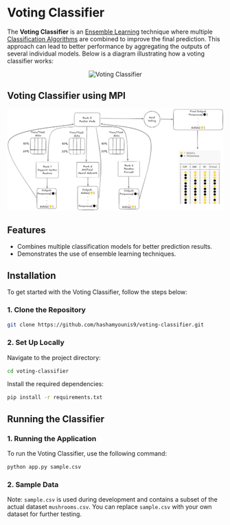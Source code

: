 
# Voting Classifier

The **Voting Classifier** is an [Ensemble Learning](https://en.wikipedia.org/wiki/Ensemble_learning) technique where multiple [Classification Algorithms](https://datascientest.com/en/classification-algorithms-definition-and-main-models) are combined to improve the final prediction. This approach can lead to better performance by aggregating the outputs of several individual models. Below is a diagram illustrating how a voting classifier works:

<p align="center">
  <img src="https://miro.medium.com/v2/resize:fit:640/format:webp/1*MX_lPIE0bcFrFytg2KAksg.png" alt="Voting Classifier" />
</p>

## Voting Classifier using MPI

<p align="center">
  <img src="architecture.jpeg" />
</p>

## Features
- Combines multiple classification models for better prediction results.
- Demonstrates the use of ensemble learning techniques.

## Installation

To get started with the Voting Classifier, follow the steps below:

### 1. Clone the Repository
```bash
git clone https://github.com/hashamyounis9/voting-classifier.git
```

### 2. Set Up Locally

Navigate to the project directory:
```bash
cd voting-classifier
```

Install the required dependencies:
```bash
pip install -r requirements.txt
```

## Running the Classifier

### 1. Running the Application
To run the Voting Classifier, use the following command:

```bash
python app.py sample.csv
```

### 2. Sample Data

Note: `sample.csv` is used during development and contains a subset of the actual dataset `mushrooms.csv`. You can replace `sample.csv` with your own dataset for further testing.

